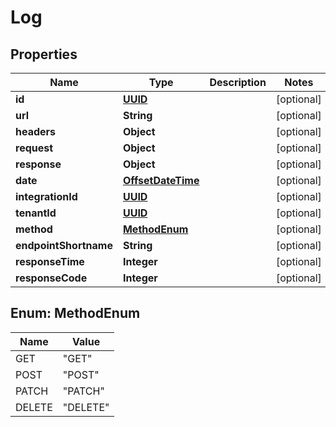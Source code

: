# Log

## Properties
Name | Type | Description | Notes
------------ | ------------- | ------------- | -------------
**id** | [**UUID**](UUID.md) |  |  [optional]
**url** | **String** |  |  [optional]
**headers** | **Object** |  |  [optional]
**request** | **Object** |  |  [optional]
**response** | **Object** |  |  [optional]
**date** | [**OffsetDateTime**](OffsetDateTime.md) |  |  [optional]
**integrationId** | [**UUID**](UUID.md) |  |  [optional]
**tenantId** | [**UUID**](UUID.md) |  |  [optional]
**method** | [**MethodEnum**](#MethodEnum) |  |  [optional]
**endpointShortname** | **String** |  |  [optional]
**responseTime** | **Integer** |  |  [optional]
**responseCode** | **Integer** |  |  [optional]

<a name="MethodEnum"></a>
## Enum: MethodEnum
Name | Value
---- | -----
GET | &quot;GET&quot;
POST | &quot;POST&quot;
PATCH | &quot;PATCH&quot;
DELETE | &quot;DELETE&quot;
